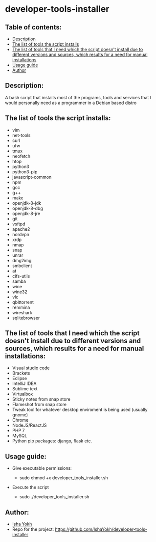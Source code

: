 # developer-tools-installer

## Table of contents:
- [Description](#Description)
- [The list of tools the script installs](#The-list-of-tools-the-script-install)
- [The list of tools that I need which the script doesn't install due to different versions and sources, which results for a need for manual installations](#The-list-of-tools-that-I-need-which-the-script-doesn't-install-due-to-different-versions-and-sources,-which-results-for-a-need-for-manual-installations)
- [Usage guide](#Usage-guide)
- [Author](#Author)

## Description:
A bash script that installs most of the programs, tools and services that I would personally need as a programmer in a Debian based distro

## The list of tools the script installs:
- vim 
- net-tools 
- curl 
- ufw 
- tmux 
- neofetch 
- htop 
- python3
- python3-pip
- javascript-common
- npm 
- gcc
- g++ 
- make 
- openjdk-8-jdk
- openjdk-8-dbg
- openjdk-8-jre
- git
- vsftpd
- apache2
- nordvpn
- xrdp 
- nmap
- snap
- unrar
- dmg2img
- smbclient
- at
- cifs-utils
- samba
- wine
- wine32
- vlc 
- qbittorrent
- remmina
- wireshark
- sqlitebrowser

## The list of tools that I need which the script doesn't install due to different versions and sources, which results for a need for manual installations:
- Visual studio code
- Brackets
- Eclipse
- IntelliJ IDEA
- Sublime text
- Virtualbox
- Sticky notes from snap store
- Flameshot from snap store
- Tweak tool for whatever desktop enviroment is being used (usually gnome)
- Chrome
- NodeJS/ReactJS
- PHP 7
- MySQL
- Python pip packages: django, flask etc.


## Usage guide:
- Give executable permissions:
    - sudo chmod +x developer_tools_installer.sh

- Execute the script
    - sudo ./developer_tools_installer.sh

## Author:
- [Isha Yokh](https://github.com/IshaYokh)
- Repo for the project: https://github.com/IshaYokh/developer-tools-installer